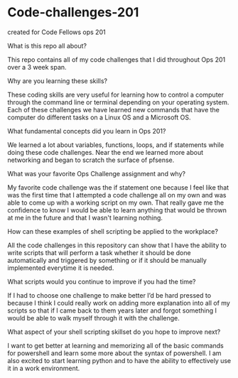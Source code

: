# Code-challenges-201
created for Code Fellows ops 201

What is this repo all about?

  This repo contains all of my code challenges that I did throughout Ops 201 over a 3 week span.

Why are you learning these skills?

  These coding skills are very useful for learning how to control a computer through the command line or terminal depending on your operating system. Each of these challenges we have learned new commands that have the computer do different tasks on a Linux OS and a Microsoft OS.

What fundamental concepts did you learn in Ops 201?

  We learned a lot about variables, functions, loops, and if statements while doing these code challenges. Near the end we learned more about networking and began to scratch the surface of pfsense.

What was your favorite Ops Challenge assignment and why?

  My favorite code challenge was the if statement one because I feel like that was the first time that I attempted a code challenge all on my own and was able to come up with a working script on my own. That really gave me the confidence to know I would be able to learn anything that would be thrown at me in the future and that I wasn't learning nothing.

How can these examples of shell scripting be applied to the workplace?

  All the code challenges in this repository can show that I have the ability to write scripts that will perform a task whether it should be done automatically and triggered by something or if it should be manually implemented everytime it is needed. 

What scripts would you continue to improve if you had the time?

  If I had to choose one challenge to make better I’d be hard pressed to because I think I could really work on adding more explanation into all of my scripts so that if I came back to them years later and forgot something I would be able to walk myself through it with the challenge.

What aspect of your shell scripting skillset do you hope to improve next?

  I want to get better at learning and memorizing all of the basic commands for powershell and learn some more about the syntax of powershell. I am also excited to start learning python and to have the ability to effectively use it in a work environment.
